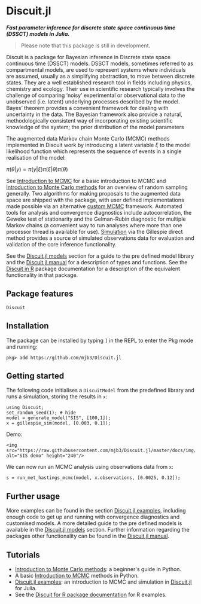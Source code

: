 # Discuit.jl

***Fast parameter inference for discrete state space continuous time (DSSCT) models in Julia.***

> Please note that this package is still in development.

Discuit is a package for Bayesian inference in Discrete state space continuous time (DSSCT) models. DSSCT models, sometimes referred to as compartmental models, are used to represent systems where individuals are assumed, usually as a simplifying abstraction, to move between discrete states. They are a well established research tool in fields including physics, chemistry and ecology. Their use in scientific research typically involves the challenge of comparing ‘noisy’ experimental or observational data to the unobserved (i.e. latent) underlying processes described by the model. Bayes’ theorem provides a convenient framework for dealing with uncertainty in the data. The Bayesian framework also provide a natural, methodologically consistent way of incorporating existing scientific knowledge of the system; the prior distribution of the model parameters

The augmented data Markov chain Monte Carlo (MCMC) methods implemented in Discuit work by introducing a latent variable $\xi$ to the model likelihood function which represents the sequence of events in a single realisation of the model:

$\pi(\theta|y) = \pi(y|\xi) \pi(\xi|\theta) \pi(\theta)$

See [Introduction to MCMC](https://mjb3.github.io/Discuit/articles/monte_carlo_intro/mcmc_intro.html) for a basic introduction to MCMC and [Introduction to Monte Carlo methods](https://mjb3.github.io/Discuit/articles/mcmc_intro/monte_carlo_intro.html) for an overview of random sampling generally. Two algorithms for making proposals to the augmented data space are shipped with the package, with user defined implementations made possible via an alternative [custom MCMC](@ref) framework. Automated tools for analysis and convergence diagnostics include autocorrelation, the Geweke test of stationarity and the Gelman-Rubin diagnostic for multiple Markov chains (a convenient way to run analyses where more than one processor thread is available for use). [Simulation](@ref) via the Gillespie direct method provides a source of simulated observations data for evaluation and validation of the core inference functionality.

See the [Discuit.jl models](@ref) section for a guide to the pre defined model library and the [Discuit.jl manual](@ref) for a description of types and functions. See the [Discuit in R](https://mjb3.github.io/Discuit/) package documentation for a description of the equivalent functionality in that package.

## Package features

```@docs
Discuit
```

## Installation

The package can be installed by typing `]` in the REPL to enter the Pkg mode and running:

```
pkg> add https://github.com/mjb3/Discuit.jl
```

## Getting started

The following code initialises a `DiscuitModel` from the predefined library and runs a simulation, storing the results in `x`:

```@repl 1
using Discuit;
set_random_seed(1); # hide
model = generate_model("SIS", [100,1]);
x = gillespie_sim(model, [0.003, 0.1]);
```

Demo:

```@raw html
<img src="https://raw.githubusercontent.com/mjb3/Discuit.jl/master/docs/img/s1.gif" alt="SIS demo" height="240"/>
```

We can now run an MCMC analysis using observations data from `x`:

```@repl 1
s = run_met_hastings_mcmc(model, x.observations, [0.0025, 0.12]);
```

## Further usage

More examples can be found in the section [Discuit.jl examples](@ref), including enough code to get up and running with convergence diagnostics and customised models. A more detailed guide to the pre defined models is available in the [Discuit.jl models](@ref) section. Further information regarding the packages other functionality can be found in the [Discuit.jl manual](@ref).

## Tutorials

* [Introduction to Monte Carlo methods](https://mjb3.github.io/Discuit/articles/mcmc_intro/monte_carlo_intro.html): a beginner's guide in Python.
* A basic [Introduction to MCMC](https://mjb3.github.io/Discuit/articles/monte_carlo_intro/mcmc_intro.html) methods in Python.
* [Discuit.jl examples](@ref): an introduction to MCMC and simulation in [Discuit.jl](@ref) for Julia.
* See the [Discuit for R package documentation](https://mjb3.github.io/Discuit/articles/examples.html) for R examples.
